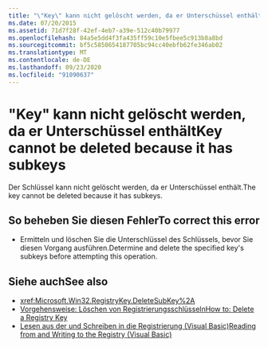```yaml
---
title: "\"Key\" kann nicht gelöscht werden, da er Unterschüssel enthält"
ms.date: 07/20/2015
ms.assetid: 71d7f28f-42ef-4eb7-a39e-512c40b79977
ms.openlocfilehash: 84a5e5dd4f3fa435ff59c10e5fbee5c913b8a8bd
ms.sourcegitcommit: bf5c5850654187705bc94cc40ebfb62fe346ab02
ms.translationtype: MT
ms.contentlocale: de-DE
ms.lasthandoff: 09/23/2020
ms.locfileid: "91090637"
---
```

# <a name="key-cannot-be-deleted-because-it-has-subkeys"></a><span data-ttu-id="25a06-102">"Key" kann nicht gelöscht werden, da er Unterschüssel enthält</span><span class="sxs-lookup"><span data-stu-id="25a06-102">Key cannot be deleted because it has subkeys</span></span>

<span data-ttu-id="25a06-103">Der Schlüssel kann nicht gelöscht werden, da er Unterschüssel enthält.</span><span class="sxs-lookup"><span data-stu-id="25a06-103">The key cannot be deleted because it has subkeys.</span></span>  
  
## <a name="to-correct-this-error"></a><span data-ttu-id="25a06-104">So beheben Sie diesen Fehler</span><span class="sxs-lookup"><span data-stu-id="25a06-104">To correct this error</span></span>  
  
- <span data-ttu-id="25a06-105">Ermitteln und löschen Sie die Unterschlüssel des Schlüssels, bevor Sie diesen Vorgang ausführen.</span><span class="sxs-lookup"><span data-stu-id="25a06-105">Determine and delete the specified key's subkeys before attempting this operation.</span></span>  
  
## <a name="see-also"></a><span data-ttu-id="25a06-106">Siehe auch</span><span class="sxs-lookup"><span data-stu-id="25a06-106">See also</span></span>

- <xref:Microsoft.Win32.RegistryKey.DeleteSubKey%2A>
- [<span data-ttu-id="25a06-107">Vorgehensweise: Löschen von Registrierungsschlüsseln</span><span class="sxs-lookup"><span data-stu-id="25a06-107">How to: Delete a Registry Key</span></span>](../developing-apps/programming/computer-resources/how-to-delete-a-registry-key.md)
- [<span data-ttu-id="25a06-108">Lesen aus der und Schreiben in die Registrierung (Visual Basic)</span><span class="sxs-lookup"><span data-stu-id="25a06-108">Reading from and Writing to the Registry (Visual Basic)</span></span>](../developing-apps/programming/computer-resources/reading-from-and-writing-to-the-registry.md)

